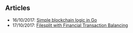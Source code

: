 ## Articles

- 16/10/2017: [Simple blockchain logic in Go](gopherchain.html)
- 17/10/2017: [Filesplit with Financial Transaction Balancing](fileTransSplit.html)